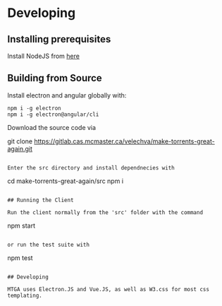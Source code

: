 # Developing

## Installing prerequisites

Install NodeJS from [here](https://nodejs.org/en/)

## Building from Source

Install electron and angular globally with:

```
npm i -g electron
npm i -g electron@angular/cli
```

Download the source code via

git clone https://gitlab.cas.mcmaster.ca/velechva/make-torrents-great-again.git
```

Enter the src directory and install dependnecies with

```
cd make-torrents-great-again/src
npm i
```

## Running the Client

Run the client normally from the 'src' folder with the command

```
npm start
```

or run the test suite with

```
npm test
```

## Developing

MTGA uses Electron.JS and Vue.JS, as well as W3.css for most css templating.